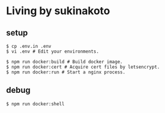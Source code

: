 # Living by sukinakoto

## setup

```
$ cp .env.in .env
$ vi .env # Edit your environments.
```

```
$ npm run docker:build # Build docker image.
$ npm run docker:cert # Acquire cert files by letsencrypt.
$ npm run docker:run # Start a nginx process.
```

## debug
```
$ npm run docker:shell
```
